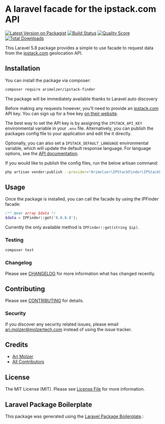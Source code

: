 # A laravel facade for the ipstack.com API

[![Latest Version on Packagist](https://img.shields.io/packagist/v/arimolzer/ipstack-finder.svg?style=flat-square)](https://packagist.org/packages/arimolzer/ipstack-finder)
[![Build Status](https://img.shields.io/travis/arimolzer/ipstack-finder/master.svg?style=flat-square)](https://travis-ci.org/arimolzer/ipstack-finder)
[![Quality Score](https://img.shields.io/scrutinizer/g/arimolzer/ipstack-finder.svg?style=flat-square)](https://scrutinizer-ci.com/g/arimolzer/ipstack-finder)
[![Total Downloads](https://img.shields.io/packagist/dt/arimolzer/ipstack-finder.svg?style=flat-square)](https://packagist.org/packages/arimolzer/ipstack-finder)

This Laravel 5.8 package provides a simple to use facade to request data from the [ipstack.com](https://ipstack.com) geolocation API. 

## Installation

You can install the package via composer:

```bash
composer require arimolzer/ipstack-finder
```

The package will be immediately available thanks to Laravel auto discovery

Before making any requests however, you'll need to provide an [ipstack.com](https://ipstack.com) API key. You can sign up for a free key [on their website](https://ipstack.com/product). 

The best way to set the API key is by assigning the `IPSTACK_API_KEY` environmental variable in your `.env` file. Alternatively, you can publish the packages config file to your application and edit the  it directly.

Optionally, you can also set a `IPSTACK_DEFAULT_LANGUAGE` environmental variable, which will update the default response language. For language options, see the [API documentation](https://ipstack.com/documentation#language).

If you would like to publish the config files, run the below artisan command:
```bash
php artisan vendor:publish --provider="Arimolzer\IPStackFinder\IPStackFinderServiceProvider"
```

## Usage

Once the package is installed, you can call the facade by using the IPFinder facade:

``` php
/** @var array $data */
$data = IPFinder::get('8.8.8.8');
```

Currently the only available method is `IPFinder::get(string $ip)`. 

### Testing

``` bash
composer test
```

### Changelog

Please see [CHANGELOG](CHANGELOG.md) for more information what has changed recently.

## Contributing

Please see [CONTRIBUTING](CONTRIBUTING.md) for details.

### Security

If you discover any security related issues, please email ari.molzer@molzertech.com instead of using the issue tracker.

## Credits

- [Ari Molzer](https://github.com/arimolzer)
- [All Contributors](../../contributors)

## License

The MIT License (MIT). Please see [License File](LICENSE.md) for more information.

## Laravel Package Boilerplate

This package was generated using the [Laravel Package Boilerplate](https//laravelpackageboilerplate.com).:
